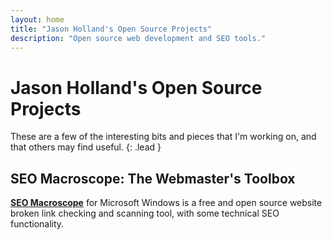 ```yaml
---
layout: home
title: "Jason Holland's Open Source Projects"
description: "Open source web development and SEO tools."
---
```


# Jason Holland's Open Source Projects

These are a few of the interesting bits and pieces that I'm working on, and that others may find useful.
{: .lead }

## SEO Macroscope: The Webmaster's Toolbox

**[SEO Macroscope]((https://nazuke.github.io/SEOMacroscope/))** for Microsoft Windows is a free and open source website broken link checking and scanning tool, with some technical SEO functionality.
